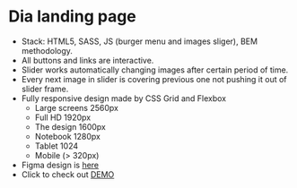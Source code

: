 # Dia landing page

- Stack: HTML5, SASS, JS (burger menu and images sliger), BEM methodology.
- All buttons and links are interactive.
- Slider works automatically changing images after certain period of time.
- Every next image in slider is covering previous one not pushing it out of slider frame.
- Fully responsive design made by CSS Grid and Flexbox
    - Large screens 2560px
    - Full HD 1920px
    - The design 1600px
    - Notebook 1280px
    - Tablet 1024
    - Mobile (> 320px)
- Figma design is [here](https://www.figma.com/file/vhfzZ7SqWGkMGd5iCDdBCy/Dia-New?node-id=0%3A1)
- Click to check out [DEMO](https://PetDavy.github.io/layout_dia/)
